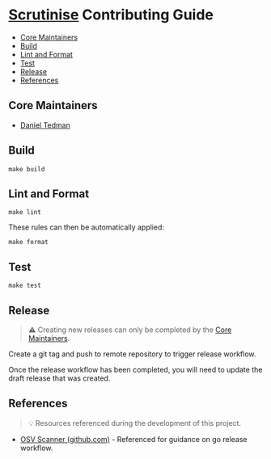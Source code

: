# [Scrutinise](https://github.com/dbtedman/scrutinise) Contributing Guide

- [Core Maintainers](#core-maintainers)
- [Build](#build)
- [Lint and Format](#lint-and-format)
- [Test](#test)
- [Release](#release)
- [References](#references)

## Core Maintainers

- [Daniel Tedman](https://github.com/dbtedman)

## Build

```shell
make build
```

## Lint and Format

```shell
make lint
```

These rules can then be automatically applied:

```shell
make format
```

## Test

```shell
make test
```

## Release

> ⚠️ Creating new releases can only be completed by the [Core Maintainers](#core-maintainers).

Create a git tag and push to remote repository to trigger release workflow.

Once the release workflow has been completed, you will need to update the draft release that was created.

## References

> 💡 Resources referenced during the development of this project.

- [OSV Scanner (github.com)](https://github.com/google/osv-scanner) - Referenced for guidance on go release workflow.
